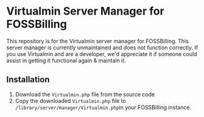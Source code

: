 # Virtualmin Server Manager for FOSSBilling

This repository is for the Virtualmin server manager for FOSSBilling.
This server manager is currently unmaintained and does not function correctly. If you use Virtualmin and are a developer, we'd appreciate it if someone could assist in getting it functional again & maintain it.

## Installation
1. Download the `Virtualmin.php` file from the source code
2. Copy the downloaded `Virtualmin.php` file to `/library/server/manager/Virtualmin.php`in your FOSSBilling instance.
